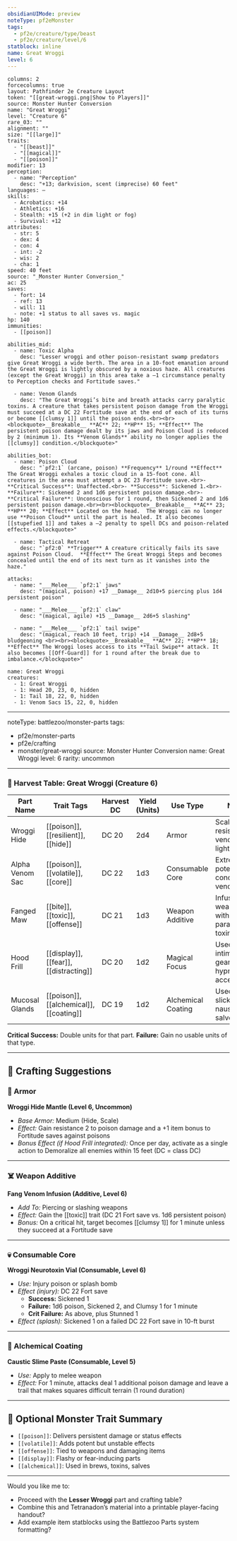 ```yaml
---
obsidianUIMode: preview
noteType: pf2eMonster
tags:
  - pf2e/creature/type/beast
  - pf2e/creature/level/6
statblock: inline
name: Great Wroggi
level: 6
---
```


```statblock
columns: 2
forcecolumns: true
layout: Pathfinder 2e Creature Layout
token: "[[great-wroggi.png|Show to Players]]"
source: Monster Hunter Conversion
name: "Great Wroggi"
level: "Creature 6"
rare_03: ""
alignment: ""
size: "[[large]]"
traits:
  - "[[beast]]"
  - "[[magical]]"
  - "[[poison]]"
modifier: 13
perception: 
  - name: "Perception"
    desc: "+13; darkvision, scent (imprecise) 60 feet"
languages: —
skills:
  - Acrobatics: +14
  - Athletics: +16
  - Stealth: +15 (+2 in dim light or fog)
  - Survival: +12
attributes:
  - str: 5
  - dex: 4
  - con: 4
  - int: -2
  - wis: 2
  - cha: 1
speed: 40 feet
source: "_Monster Hunter Conversion_"
ac: 25
saves:
  - fort: 14
  - ref: 13
  - will: 11
  - note: +1 status to all saves vs. magic
hp: 140
immunities:
  - [[poison]]

abilities_mid:
  - name: Toxic Alpha
    desc: "Lesser wroggi and other poison-resistant swamp predators give Great Wroggi a wide berth. The area in a 10-foot emanation around the Great Wroggi is lightly obscured by a noxious haze. All creatures (except the Great Wroggi) in this area take a –1 circumstance penalty to Perception checks and Fortitude saves."

  - name: Venom Glands
    desc: "The Great Wroggi’s bite and breath attacks carry paralytic toxins. A creature that takes persistent poison damage from the Wroggi must succeed at a DC 22 Fortitude save at the end of each of its turns or become [[clumsy 1]] until the poison ends.<br><br><blockquote>__Breakable__ **AC** 22; **HP** 15; **Effect** The persistent poison damage dealt by its jaws and Poison Cloud is reduced by 2 (minimum 1). Its **Venom Glands** ability no longer applies the [[clumsy]] condition.</blockquote>"

abilities_bot:
  - name: Poison Cloud
    desc: "`pf2:1` (arcane, poison) **Frequency** 1/round **Effect** The Great Wroggi exhales a toxic cloud in a 15-foot cone. All creatures in the area must attempt a DC 23 Fortitude save.<br>- **Critical Success**: Unaffected.<br>- **Success**: Sickened 1.<br>- **Failure**: Sickened 2 and 1d6 persistent poison damage.<br>- **Critical Failure**: Unconscious for 1 round, then Sickened 2 and 1d6 persistent poison damage.<br><br><blockquote>__Breakable__ **AC** 23; **HP** 20; **Effect** Located on the head.  The Wroggi can no longer use **Poison Cloud** until the part is healed. It also becomes [[stupefied 1]] and takes a –2 penalty to spell DCs and poison-related effects.</blockquote>"

  - name: Tactical Retreat
    desc: "`pf2:0` **Trigger** A creature critically fails its save against Poison Cloud.  **Effect** The Great Wroggi Steps and becomes concealed until the end of its next turn as it vanishes into the haze."

attacks:
  - name: "___Melee___ `pf2:1` jaws"
    desc: "(magical, poison) +17 __Damage__ 2d10+5 piercing plus 1d4 persistent poison"

  - name: "___Melee___ `pf2:1` claw"
    desc: "(magical, agile) +15 __Damage__ 2d6+5 slashing"

  - name: "___Melee___ `pf2:1` tail swipe"
    desc: "(magical, reach 10 feet, trip) +14 __Damage__ 2d8+5 bludgeoning <br><br><blockquote>__Breakable__ **AC** 22; **HP** 18; **Effect** The Wroggi loses access to its **Tail Swipe** attack. It also becomes [[Off-Guard]] for 1 round after the break due to imbalance.</blockquote>"

```

```encounter-table
name: Great Wroggi
creatures:
  - 1: Great Wroggi
  - 1: Head 20, 23, 0, hidden
  - 1: Tail 18, 22, 0, hidden
  - 1: Venom Sacs 15, 22, 0, hidden

```

---
noteType: battlezoo/monster-parts
tags:
  - pf2e/monster-parts
  - pf2e/crafting
  - monster/great-wroggi
source: Monster Hunter Conversion
name: Great Wroggi
level: 6
rarity: uncommon
---

### 🦴 Harvest Table: Great Wroggi (Creature 6)

| Part Name         | Trait Tags                           | Harvest DC | Yield (Units) | Use Type         | Notes                                                  |
|-------------------|---------------------------------------|------------|----------------|------------------|---------------------------------------------------------|
| Wroggi Hide       | [[poison]], [[resilient]], [[hide]]   | DC 20      | 2d4            | Armor            | Scaled hide resistant to venom and light cuts           |
| Alpha Venom Sac   | [[poison]], [[volatile]], [[core]]    | DC 22      | 1d3            | Consumable Core  | Extremely potent concentrated venom                     |
| Fanged Maw        | [[bite]], [[toxic]], [[offense]]      | DC 21      | 1d3            | Weapon Additive  | Infuses weapons with paralytic toxin                    |
| Hood Frill        | [[display]], [[fear]], [[distracting]]| DC 20      | 1d2            | Magical Focus    | Used in intimidation gear or hypnotic accessories       |
| Mucosal Glands    | [[poison]], [[alchemical]], [[coating]]| DC 19     | 1d2            | Alchemical Coating| Used for slick or nauseating salves                     |

**Critical Success:** Double units for that part. **Failure:** Gain no usable units of that type.

---

## 🔨 Crafting Suggestions

### 🧥 Armor
**Wroggi Hide Mantle (Level 6, Uncommon)**  
- *Base Armor:* Medium (Hide, Scale)  
- *Effect:* Gain resistance 2 to poison damage and a +1 item bonus to Fortitude saves against poisons  
- *Bonus Effect (if Hood Frill integrated):* Once per day, activate as a single action to Demoralize all enemies within 15 feet (DC = class DC)

---

### ☠️ Weapon Additive
**Fang Venom Infusion (Additive, Level 6)**  
- *Add To:* Piercing or slashing weapons  
- *Effect:* Gain the [[toxic]] trait (DC 21 Fort save vs. 1d6 persistent poison)  
- *Bonus:* On a critical hit, target becomes [[clumsy 1]] for 1 minute unless they succeed at a Fortitude save

---

### 💀 Consumable Core
**Wroggi Neurotoxin Vial (Consumable, Level 6)**  
- *Use:* Injury poison or splash bomb  
- *Effect (injury):* DC 22 Fort save  
  - **Success:** Sickened 1  
  - **Failure:** 1d6 poison, Sickened 2, and Clumsy 1 for 1 minute  
  - **Crit Failure:** As above, plus Stunned 1  
- *Effect (splash):* Sickened 1 on a failed DC 22 Fort save in 10-ft burst

---

### 🧪 Alchemical Coating
**Caustic Slime Paste (Consumable, Level 5)**  
- *Use:* Apply to melee weapon  
- *Effect:* For 1 minute, attacks deal 1 additional poison damage and leave a trail that makes squares difficult terrain (1 round duration)

---

## 🧷 Optional Monster Trait Summary
- `[[poison]]`: Delivers persistent damage or status effects
- `[[volatile]]`: Adds potent but unstable effects
- `[[offense]]`: Tied to weapons and damaging items
- `[[display]]`: Flashy or fear-inducing parts
- `[[alchemical]]`: Used in brews, toxins, salves

---

Would you like me to:
- Proceed with the **Lesser Wroggi** part and crafting table?
- Combine this and Tetranadon’s material into a printable player-facing handout?
- Add example item statblocks using the Battlezoo Parts system formatting?

